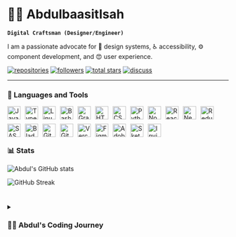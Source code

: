 # 👨‍💻 AbdulbaasitIsah

**`Digital Craftsman (Designer/Engineer)`**

I am a passionate advocate for 🎨 design systems, ♿️ accessibility, ⚙️ component development, and 😍 user experience.

   <p align="left">
      <a href="https://github.com/Oxygeeeen?tab=repositories">
         <img alt="repositories" title="My Repos" src="https://custom-icon-badges.demolab.com/badge/-My%20Repos-blue?style=for-the-badge&logoColor=white&logo=repo"/></a>
      <a href="https://github.com/Oxygeeeen?tab=followers">
         <img alt="followers" title="Follow me on Github" src="https://custom-icon-badges.demolab.com/github/followers/Oxygeeeen?color=236ad3&labelColor=1155ba&style=for-the-badge&logo=person-add&label=Follow&logoColor=white"/></a>
      <a href="https://github.com/Oxygeeeen?tab=repositories&sort=stargazers">
         <img alt="total stars" title="Total stars on GitHub" src="https://custom-icon-badges.demolab.com/github/stars/Oxygeeeen?color=55960c&style=for-the-badge&labelColor=488207&logo=star"/></a>
      <a href="https://www.linkedin.com/in/isah-abdulbaasit-a96946245/">
         <img alt="discuss" title="Let's discuss on LinkedIn" src="https://custom-icon-badges.demolab.com/badge/-Discuss-plum?style=for-the-badge&logo=comment-discussion&logoColor=black"/></a>
   </p>

---

### 🧰 Languages and Tools

<img align="left" alt="JavaScript" width="30px" style="margin-right: 10px; margin-bottom: 10px" src="https://cdn.jsdelivr.net/gh/devicons/devicon/icons/javascript/javascript-plain.svg" />
<img align="left" alt="TypeScript" width="30px" style="margin-right: 10px; margin-bottom: 10px" src="https://cdn.jsdelivr.net/gh/devicons/devicon/icons/typescript/typescript-plain.svg" />
<img align="left" alt="Linux" width="30px" style="margin-right: 10px; margin-bottom: 10px" src="https://cdn.jsdelivr.net/gh/devicons/devicon/icons/linux/linux-original.svg" />
<img align="left" alt="Bash" width="30px" style="margin-right: 10px; margin-bottom: 10px" src="https://cdn.jsdelivr.net/gh/devicons/devicon/icons/bash/bash-original.svg" />
<img align="left" alt="Gradle" width="30px" style="margin-right: 10px; margin-bottom: 10px" src="https://cdn.jsdelivr.net/gh/devicons/devicon/icons/gradle/gradle-plain.svg" />
<img align="left" alt="HTML" width="30px" style="margin-right: 10px; margin-bottom: 10px" src="https://cdn.jsdelivr.net/gh/devicons/devicon/icons/html5/html5-plain.svg" />
<img align="left" alt="CSS" width="30px" style="margin-right: 10px; margin-bottom: 10px" src="https://cdn.jsdelivr.net/gh/devicons/devicon/icons/css3/css3-plain.svg" />
<img align="left" alt="Python" width="30px" style="margin-right: 10px; margin-bottom: 10px" src="https://cdn.jsdelivr.net/gh/devicons/devicon/icons/python/python-plain.svg" />
<img align="left" alt="NodeJS" width="30px" style="margin-right: 10px; margin-bottom: 10px" src="https://cdn.jsdelivr.net/gh/devicons/devicon/icons/nodejs/nodejs-original.svg" />
<img align="left" alt="React" width="30px" style="margin-right: 10px; margin-bottom: 10px" src="https://cdn.jsdelivr.net/gh/devicons/devicon/icons/react/react-original.svg" />
<img align="left" alt="NextJS" width="30px" style="margin-right: 10px; margin-bottom: 10px" src="https://cdn.jsdelivr.net/gh/devicons/devicon/icons/nextjs/nextjs-original.svg" />
<img align="left" alt="Redux Toolkit" width="30px" style="margin-right: 10px; margin-bottom: 10px" src="https://cdn.jsdelivr.net/gh/devicons/devicon/icons/redux/redux-original.svg" />
<img align="left" alt="SASS" width="30px" style="margin-right: 10px; margin-bottom: 10px" src="https://cdn.jsdelivr.net/gh/devicons/devicon/icons/sass/sass-original.svg" />
<img align="left" alt="Blade" width="30px" style="margin-right: 10px; margin-bottom: 10px" src="https://cdn.jsdelivr.net/gh/devicons/devicon/icons/laravel/laravel-plain.svg" />
<img align="left" alt="Git" width="30px" style="margin-right: 10px; margin-bottom: 10px" src="https://cdn.jsdelivr.net/gh/devicons/devicon/icons/git/git-original.svg" />
<img align="left" alt="GitHub" width="30px" style="margin-right: 10px; margin-bottom: 10px" src="https://cdn.jsdelivr.net/gh/devicons/devicon/icons/github/github-original.svg" />
<img align="left" alt="Vercel" width="30px" style="margin-right: 10px; margin-bottom: 10px" src="https://simpleicons.org/icons/vercel.svg" />
<img align="left" alt="Figma" width="30px" style="margin-right: 10px; margin-bottom: 10px" src="https://cdn.jsdelivr.net/gh/devicons/devicon/icons/figma/figma-original.svg" />
<img align="left" alt="Adobe XD" width="30px" style="margin-right: 10px; margin-bottom: 10px" src="https://cdn.jsdelivr.net/gh/devicons/devicon/icons/xd/xd-plain.svg" />
<img align="left" alt="Sketch" width="30px" style="margin-right: 10px; margin-bottom: 10px" src="https://cdn.jsdelivr.net/gh/devicons/devicon/icons/sketch/sketch-original.svg" />
<img align="left" alt="Invision" width="30px" style="margin-right: 10px; margin-bottom: 10px" src="https://simpleicons.org/icons/invision.svg" />
<br />
<br />
<br />

#

### 📊 Stats

![Abdul's GitHub stats](https://github-readme-stats.vercel.app/api?username=Oxygeeeen&show_icons=true&theme=gruvbox)

![GitHub Streak](https://streak-stats.demolab.com?user=Oxygeeeen&theme=gruvbox&border_radius=4.5)

#

<details>
  <summary><h3>👨‍💻 Abdul's Coding Journey</h3></summary>
  
  My coding journey kicked off at the age of 13 when I joined an after-school training with my friends on web development and graphic design in grade 10. Inspired by my elder brother, now a successful Data Intelligence Expert [@Nestle](https://www.nestle.com/), I eagerly delved into learning Python the following year. The impact of that after-school training was profound, and my father, recognizing my passion, bought me my first laptop—an HP—marking a significant turning point.

  Even at the age of 14, while learning Python with my brother, I started earning freelance money on some college students' coding assignments and enterprise web/graphics design projects. What captivated me about programming and tech as a whole was the idea of being a young kid, sitting in my apartment, and having the power to control things far beyond my immediate surroundings.

  Now, as I progress in my career, I am committed to pushing the boundaries of innovation, eagerly embracing the unknown, with the goal of leaving behind a trail of exceptional user experiences—an extraordinary journey of shaping the future, one line of code at a time.

  Let's create something amazing together! 💻✨
</details>
